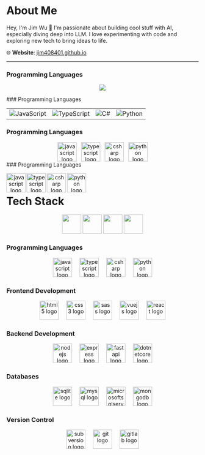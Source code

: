 # About Me

Hey, I'm Jim Wu 👋  I'm passionate about building cool stuff with AI, especially diving deep into LLM. I love experimenting with code and exploring new tech to bring ideas to life.

🌐 **Website**: [jim408401.github.io](https://jim408401.github.io)

---


### Programming Languages
<p align="center">
  <img src="https://skillicons.dev/icons?i=javascript,typescript,cs,python" />
</p>
### Programming Languages

| | | | |
|---|---|---|---|
| ![JavaScript](https://cdn.jsdelivr.net/gh/devicons/devicon/icons/javascript/javascript-original.svg) | ![TypeScript](https://cdn.jsdelivr.net/gh/devicons/devicon/icons/typescript/typescript-original.svg) | ![C#](https://cdn.jsdelivr.net/gh/devicons/devicon/icons/csharp/csharp-original.svg) | ![Python](https://cdn.jsdelivr.net/gh/devicons/devicon/icons/python/python-original.svg) |


### Programming Languages
<div align="center" style="display: flex; flex-direction: row; justify-content: center; gap: 12px;">
  <img src="https://cdn.jsdelivr.net/gh/devicons/devicon/icons/javascript/javascript-original.svg" height="50" alt="javascript logo" />
  <img src="https://cdn.jsdelivr.net/gh/devicons/devicon/icons/typescript/typescript-original.svg" height="50" alt="typescript logo" />
  <img src="https://cdn.jsdelivr.net/gh/devicons/devicon/icons/csharp/csharp-original.svg" height="50" alt="csharp logo" />
  <img src="https://cdn.jsdelivr.net/gh/devicons/devicon/icons/python/python-original.svg" height="50" alt="python logo" />
</div>
### Programming Languages
<p align="center">
  <img align="left" src="https://cdn.jsdelivr.net/gh/devicons/devicon/icons/javascript/javascript-original.svg" height="50" alt="javascript logo" />
  <img width="12" />
  <img align="left" src="https://cdn.jsdelivr.net/gh/devicons/devicon/icons/typescript/typescript-original.svg" height="50" alt="typescript logo" />
  <img width="12" />
  <img align="left" src="https://cdn.jsdelivr.net/gh/devicons/devicon/icons/csharp/csharp-original.svg" height="50" alt="csharp logo" />
  <img width="12" />
  <img align="left" src="https://cdn.jsdelivr.net/gh/devicons/devicon/icons/python/python-original.svg" height="50" alt="python logo" />
</p>

# Tech Stack

<p align="center">
  <img src="https://cdn.jsdelivr.net/gh/devicons/devicon/icons/javascript/javascript-original.svg" height="50" style="display:inline;" />
  <img src="https://cdn.jsdelivr.net/gh/devicons/devicon/icons/typescript/typescript-original.svg" height="50" style="display:inline;" />
  <img src="https://cdn.jsdelivr.net/gh/devicons/devicon/icons/csharp/csharp-original.svg" height="50" style="display:inline;" />
  <img src="https://cdn.jsdelivr.net/gh/devicons/devicon/icons/python/python-original.svg" height="50" style="display:inline;" />
</p>


### Programming Languages
<p align="center">
  <img src="https://cdn.jsdelivr.net/gh/devicons/devicon/icons/javascript/javascript-original.svg" height="50" alt="javascript logo" />
  <img width="12" />
  <img src="https://cdn.jsdelivr.net/gh/devicons/devicon/icons/typescript/typescript-original.svg" height="50" alt="typescript logo" />
  <img width="12" />
  <img src="https://cdn.jsdelivr.net/gh/devicons/devicon/icons/csharp/csharp-original.svg" height="50" alt="csharp logo" />
  <img width="12" />
  <img src="https://cdn.jsdelivr.net/gh/devicons/devicon/icons/python/python-original.svg" height="50" alt="python logo" />
</p>

### Frontend Development
<p align="center">
  <img src="https://cdn.jsdelivr.net/gh/devicons/devicon/icons/html5/html5-original.svg" height="50" alt="html5 logo" />
  <img width="12" />
  <img src="https://cdn.jsdelivr.net/gh/devicons/devicon/icons/css3/css3-original.svg" height="50" alt="css3 logo" />
  <img width="12" />
  <img src="https://cdn.jsdelivr.net/gh/devicons/devicon/icons/sass/sass-original.svg" height="50" alt="sass logo" />
  <img width="12" />
  <img src="https://cdn.jsdelivr.net/gh/devicons/devicon/icons/vuejs/vuejs-original.svg" height="50" alt="vuejs logo" />
  <img width="12" />
  <img src="https://cdn.jsdelivr.net/gh/devicons/devicon/icons/react/react-original.svg" height="50" alt="react logo" />
</p>

### Backend Development
<p align="center">
  <img src="https://cdn.jsdelivr.net/gh/devicons/devicon/icons/nodejs/nodejs-original.svg" height="50" alt="nodejs logo" />
  <img width="12" />
  <img src="https://cdn.jsdelivr.net/gh/devicons/devicon/icons/express/express-original.svg" height="50" alt="express logo" />
  <img width="12" />
  <img src="https://cdn.jsdelivr.net/gh/devicons/devicon/icons/fastapi/fastapi-original.svg" height="50" alt="fastapi logo" />
  <img width="12" />
  <img src="https://cdn.jsdelivr.net/gh/devicons/devicon/icons/dotnetcore/dotnetcore-original.svg" height="50" alt="dotnetcore logo" />
</p>

### Databases
<p align="center">
  <img src="https://cdn.jsdelivr.net/gh/devicons/devicon/icons/sqlite/sqlite-original.svg" height="50" alt="sqlite logo" />
  <img width="12" />
  <img src="https://cdn.jsdelivr.net/gh/devicons/devicon/icons/mysql/mysql-original.svg" height="50" alt="mysql logo" />
  <img width="12" />
  <img src="https://cdn.jsdelivr.net/gh/devicons/devicon/icons/microsoftsqlserver/microsoftsqlserver-plain.svg" height="50" alt="microsoftsqlserver logo" />
  <img width="12" />
  <img src="https://cdn.jsdelivr.net/gh/devicons/devicon/icons/mongodb/mongodb-original.svg" height="50" alt="mongodb logo" />
</p>

### Version Control
<p align="center">
  <img src="https://cdn.jsdelivr.net/gh/devicons/devicon/icons/subversion/subversion-original.svg" height="50" alt="subversion logo" />
  <img width="12" />
  <img src="https://cdn.jsdelivr.net/gh/devicons/devicon/icons/git/git-original.svg" height="50" alt="git logo" />
  <img width="12" />
  <img src="https://cdn.jsdelivr.net/gh/devicons/devicon/icons/gitlab/gitlab-original.svg" height="50" alt="gitlab logo" />
</p>
